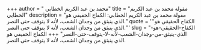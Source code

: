 +++
author = " محمد بن عبد الكريم الخطابي"
title = "مقولة  محمد بن عبد الكريم الخطابي"
description = "مقولة  محمد بن عبد الكريم الخطابي: الكفاح الحقيقي هو الذي ينبثق من وجدان الشعب، لأنه لا يتوقف حتى النصر."
quote = '''الكفاح الحقيقي هو الذي ينبثق من وجدان الشعب، لأنه لا يتوقف حتى النصر.''' 
slug = "الكفاح-الحقيقي-هو-الذي-ينبثق-من-وجدان-الشعب-لأنه-لا-يتوقف-حتى-النصر"
+++
الكفاح الحقيقي هو الذي ينبثق من وجدان الشعب، لأنه لا يتوقف حتى النصر.
